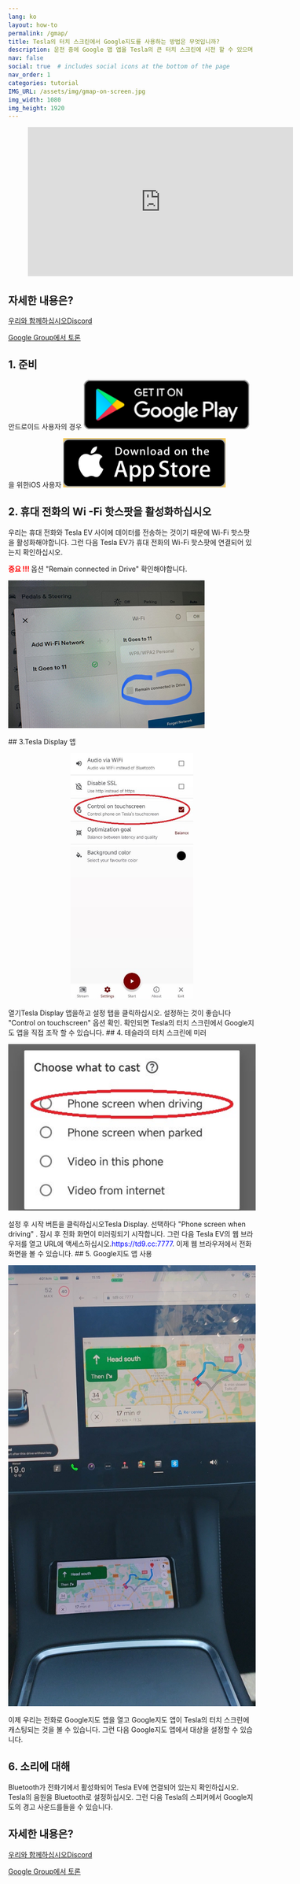 ```yaml
---
lang: ko
layout: how-to
permalink: /gmap/
title: Tesla의 터치 스크린에서 Google지도를 사용하는 방법은 무엇입니까?
description: 운전 중에 Google 맵 앱을 Tesla의 큰 터치 스크린에 시전 할 수 있으며 Tesla의 터치 스크린에서 Google지도 앱을 직접 조작 할 수도 있습니다.
nav: false
social: true  # includes social icons at the bottom of the page
nav_order: 1
categories: tutorial
IMG_URL: /assets/img/gmap-on-screen.jpg
img_width: 1080
img_height: 1920
---
```

<!-- _pages/gmap.md -->
<!-- blank line -->
<figure class= "video-container" >
  <iframe width= "540"  height= "303"  src= "https://www.youtube.com/embed/92OYkMitWQI"  frameborder= "0"  allowfullscreen= "true" > </iframe>
</figure>
<!-- blank line -->

## 자세한 내용은?
<p> <a href = "https://discord.gg/Tvbs9uWcN9"  대상 = "_blank" > 우리와 함께하십시오Discord</a> </p>
<p> <a href = "https://groups.google.com/g/tesla-display"  대상 = "_blank" > Google Group에서 토론 </a> </p>

## 1. 준비
안드로이드 사용자의 경우
<A ID = "googleplay"  href = "https://play.google.com/store/apps/details?id=io.github.blackpill.tesladisplay&referrer=utm_source%3Dgithub%26utm_medium%3Dorganic" >
<img src= "/assets/img/google-play-badge.svg"  height= "100px" >
</a>

을 위한iOS 사용자
<A ID = "appstore"  href = "https://apps.apple.com/app/tesdisplay-screen-mirror/id6469987744" >
<img src= "/assets/img/app-store-badge.png"  height= "100px" >
</a>

## 2. 휴대 전화의 Wi -Fi 핫스팟을 활성화하십시오
<p> 우리는 휴대 전화와 Tesla EV 사이에 데이터를 전송하는 것이기 때문에 Wi-Fi 핫스팟을 활성화해야합니다.
그런 다음 Tesla EV가 휴대 전화의 Wi-Fi 핫스팟에 연결되어 있는지 확인하십시오. </p>
<p><span style= "color: red" > <b> 중요 !!! </b></span> 옵션 "Remain connected in Drive"  확인해야합니다. </p>
<img src= "/assets/img/wifi-connected.jpg"  height= "300px" >
</p>
## 3.Tesla Display 앱
<p style= "text-align: center;" >
<img src= "/assets/img/settings-nav.jpg"  alt= "The settings of Tesla Display app for using Google Maps"  height= "500px" >
</p>
열기Tesla Display 앱을하고 설정 탭을 클릭하십시오.
설정하는 것이 좋습니다 "Control on touchscreen"  옵션 확인. 확인되면 Tesla의 터치 스크린에서 Google지도 앱을 직접 조작 할 수 있습니다.
## 4. 테슬라의 터치 스크린에 미러
<p style= "text-align: center;" >
<img src= "/assets/img/phone-screen.jpg"  alt= "The start choice of Tesla Display app for using Google Maps"  width= "540px" >
</p>
설정 후 시작 버튼을 클릭하십시오Tesla Display. 선택하다 "Phone screen when driving" . 잠시 후 전화 화면이 미러링되기 시작합니다.
그런 다음 Tesla EV의 웹 브라우저를 열고 URL에 액세스하십시오.<span style= "color:blue" >https://td9.cc:7777</span>. 이제 웹 브라우저에서 전화 화면을 볼 수 있습니다.
## 5. Google지도 앱 사용
<p style= "text-align: center;" >
<img src= "/assets/img/gmap-on-screen.jpg"  alt= "The screenshot of using Google Maps on Tesla's screen"  width= "540px" >
</p>
이제 우리는 전화로 Google지도 앱을 열고 Google지도 앱이 Tesla의 터치 스크린에 캐스팅되는 것을 볼 수 있습니다.
그런 다음 Google지도 앱에서 대상을 설정할 수 있습니다.

## 6. 소리에 대해
Bluetooth가 전화기에서 활성화되어 Tesla EV에 연결되어 있는지 확인하십시오.
Tesla의 음원을 Bluetooth로 설정하십시오.
그런 다음 Tesla의 스피커에서 Google지도의 경고 사운드를들을 수 있습니다.

## 자세한 내용은?
<p> <a href = "https://discord.gg/Tvbs9uWcN9"  대상 = "_blank" > 우리와 함께하십시오Discord</a> </p>
<p> <a href = "https://groups.google.com/g/tesla-display"  대상 = "_blank" > Google Group에서 토론 </a> </p>

